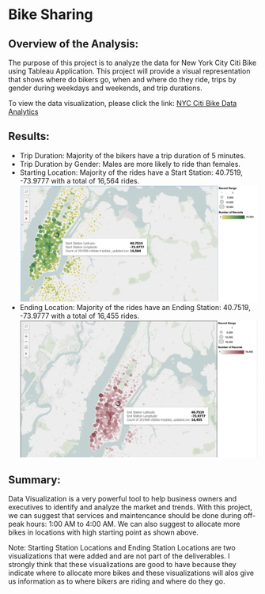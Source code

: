 # Bike Sharing

## Overview of the Analysis:
 
 The purpose of this project is to analyze the data for New York City Citi Bike using Tableau Application. This project will provide a visual representation that shows where do bikers go, when and where do they ride, trips by gender during weekdays and weekends, and trip durations.

To view the data visualization, please click the link: [NYC Citi Bike Data Analytics](https://public.tableau.com/shared/XYBHWPD6H?:display_count=n&:origin=viz_share_link)


## Results:

- Trip Duration: Majority of the bikers have a trip duration of 5 minutes.
- Trip Duration by Gender: Males are more likely to ride than females.
- Starting Location: Majority of the rides have a Start Station: 40.7519, -73.9777 with a total of 16,564 rides.
![Starting_Station](https://raw.githubusercontent.com/Mishabatoon/bikesharing/main/Images/Starting%20Location.png)
- Ending Location: Majority of the rides have an Ending Station: 40.7519, -73.9777 with a total of 16,455 rides.
![Ending_Station](https://raw.githubusercontent.com/Mishabatoon/bikesharing/main/Images/Ending.png)


## Summary:

Data Visualization is a very powerful tool to help business owners and executives to identify and analyze the market and trends. With this project, we can suggest that services and maintencance should be done during off-peak hours: 1:00 AM to 4:00 AM. We can also suggest to allocate more bikes in locations with high starting point as shown above.

Note: Starting Station Locations and Ending Station Locations are two visualizations that were added and are not part of the deliverables. I strongly think that these visualizations are good to have because they indicate where to allocate more bikes and these visualizations will alos give us information as to where bikers are riding and where do they go.
